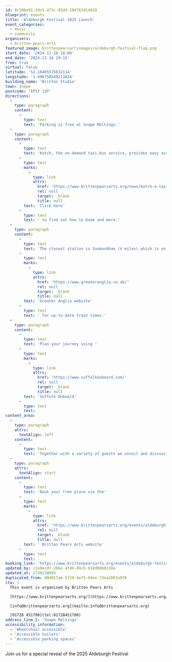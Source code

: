 ```yaml
---
id: 8c308e91-29c5-4f3c-82dd-284763d14028
blueprint: events
title: 'Aldeburgh Festival 2025 Launch'
event_categories:
  - music
  - community
organisers:
  - britten-pears-arts
featured_image: brittenpearsartsimages/aldeburgh-festival-flag.png
start_date: '2024-12-16 18:00'
end_date: '2024-12-16 19:15'
free: true
virtual: false
latitude: '52.16405575632114'
longitude: '1.496758548213834'
building_name: 'Britten Studio'
town: Snape
postcode: 'IP17 1SP'
directions:
  -
    type: paragraph
    content:
      -
        type: text
        text: 'Parking is free at Snape Maltings.'
  -
    type: paragraph
    content:
      -
        type: text
        text: 'Katch, the on-demand taxi-bus service, provides easy access to Snape Maltings, connecting it to the towns of Framlingham, Parham, Hacheston, Wickham Market, Wickham Market Railway Station at Campsea Ashe, and Tunstall. '
      -
        type: text
        marks:
          -
            type: link
            attrs:
              href: 'https://www.brittenpearsarts.org/news/katch-a-taxi-bus-to-snape-maltings'
              rel: null
              target: _blank
              title: null
        text: 'Click here'
      -
        type: text
        text: ' to find out how to book and more.'
  -
    type: paragraph
    content:
      -
        type: text
        text: 'The closest station is Saxmundham (4 miles) which is on the East Suffolk Ipswich on the Lowestoft train line. Wickham Market station (6 miles) is located in Campsea Ash on the same line. Visit the '
      -
        type: text
        marks:
          -
            type: link
            attrs:
              href: 'https://www.greateranglia.co.uk/'
              rel: null
              target: _blank
              title: null
        text: 'Greater Anglia website'
      -
        type: text
        text: ' for up-to-date train times.'
  -
    type: paragraph
    content:
      -
        type: text
        text: 'Plan your journey using '
      -
        type: text
        marks:
          -
            type: link
            attrs:
              href: 'https://www.suffolkonboard.com/'
              rel: null
              target: _blank
              title: null
        text: 'Suffolk Onboard'
      -
        type: text
        text: .
content_area:
  -
    type: paragraph
    attrs:
      textAlign: left
    content:
      -
        type: text
        text: 'Together with a variety of guests we unveil and discuss the programme. The evening includes many of the performers and composers whose creativity and craft will illuminate the 76th Festival.'
  -
    type: paragraph
    attrs:
      textAlign: start
    content:
      -
        type: text
        text: 'Book your free place via the'
      -
        type: text
        marks:
          -
            type: link
            attrs:
              href: 'https://www.brittenpearsarts.org/events/aldeburgh-festival-2025-launch'
              rel: null
              target: _blank
              title: null
        text: ' Britten Pears Arts website'
      -
        type: text
        text: .
booking_link: 'https://www.brittenpearsarts.org/events/aldeburgh-festival-2025-launch'
updated_by: c2a9acd7-26be-4f49-89cb-918d0960210a
updated_at: 1730118093
duplicated_from: 80d917a6-5729-4ef5-9dee-73ea2003a978
cta: |-
  This event is organised by Britten Pears Arts

  [https://www.brittenpearsarts.org/](https://www.brittenpearsarts.org/)

  [info@brittenpearsarts.org](mailto:info@brittenpearsarts.org)

  [01728 451700](tel:01728451700)
address_line_1: 'Snape Maltings'
accessibility_information:
  - 'Wheelchair accessible'
  - 'Accessible toilets'
  - 'Accessible parking spaces'
---
```

Join us for a special reveal of the 2025 Aldeburgh Festival